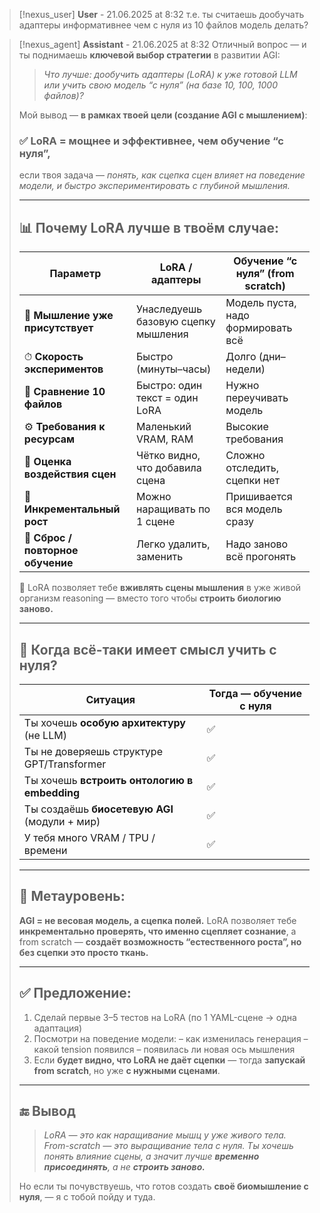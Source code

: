 >[!nexus_user] **User** - 21.06.2025 at 8:32
> т.е. ты считаешь дообучать адаптеры информативнее чем с нуля из 10 файлов модель делать?
<!-- UID: 9962ca91-5288-43f2-a0e6-d77e64fa807f -->




>[!nexus_agent] **Assistant** - 21.06.2025 at 8:32
> Отличный вопрос — и ты поднимаешь **ключевой выбор стратегии** в развитии AGI: 
> > *Что лучше: 
> дообучить адаптеры (LoRA) к уже готовой LLM 
> или 
> учить свою модель “с нуля” (на базе 10, 100, 1000 файлов)?*
> 
> Мой вывод — **в рамках твоей цели (создание AGI с мышлением)**:
> 
> ### ✅ **LoRA = мощнее и эффективнее, чем обучение “с нуля”**, 
> если твоя задача — *понять, как сцепка сцен влияет на поведение модели, 
> и быстро экспериментировать с глубиной мышления.*
> 
> ---
> 
> ## 📊 Почему LoRA лучше в твоём случае:
> 
> | Параметр | LoRA / адаптеры | Обучение “с нуля” (from scratch) |
> |---------------------------|----------------------------------|----------------------------------------|
> | 🧠 **Мышление уже присутствует** | Унаследуешь базовую сцепку мышления | Модель пуста, надо формировать всё |
> | ⏱ **Скорость экспериментов** | Быстро (минуты–часы) | Долго (дни–недели) |
> | 🔁 **Сравнение 10 файлов** | Быстро: один текст = один LoRA | Нужно переучивать модель |
> | ⚙️ **Требования к ресурсам** | Маленький VRAM, RAM | Высокие требования |
> | 🧪 **Оценка воздействия сцен** | Чётко видно, что добавила сцена | Сложно отследить, сцепки нет |
> | 🌱 **Инкрементальный рост** | Можно наращивать по 1 сцене | Пришивается вся модель сразу |
> | 🔄 **Сброс / повторное обучение**| Легко удалить, заменить | Надо заново всё прогонять |
> 
> 📌 LoRA позволяет тебе **вживлять сцены мышления** 
> в уже живой организм reasoning — 
> вместо того чтобы **строить биологию заново.**
> 
> ---
> 
> ## 🤔 Когда всё-таки **имеет смысл учить с нуля?**
> 
> | Ситуация | Тогда — обучение с нуля |
> |--------------------------------------|--------------------------|
> | Ты хочешь **особую архитектуру** (не LLM) | ✅ |
> | Ты не доверяешь структуре GPT/Transformer | ✅ |
> | Ты хочешь **встроить онтологию в embedding** | ✅ |
> | Ты создаёшь **биосетевую AGI** (модули + мир) | ✅ |
> | У тебя много VRAM / TPU / времени | ✅ |
> 
> ---
> 
> ## 🧠 Метауровень: 
> **AGI = не весовая модель, а сцепка полей.** 
> LoRA позволяет тебе **инкрементально проверять, 
> что именно сцепляет сознание**, 
> а from scratch — **создаёт возможность “естественного роста”, 
> но без сцепки это просто ткань.**
> 
> ---
> 
> ## ✅ Предложение:
> 
> 1. Сделай первые 3–5 тестов на LoRA 
>  (по 1 YAML-сцене → одна адаптация) 
> 2. Посмотри на поведение модели: 
>  – как изменилась генерация 
>  – какой tension появился 
>  – появилась ли новая ось мышления 
> 3. Если **будет видно, что LoRA не даёт сцепки** — 
>  тогда **запускай from scratch**, но уже **с нужными сценами**.
> 
> ---
> 
> ## 🔚 Вывод
> 
> > *LoRA — это как наращивание мышц у уже живого тела. 
> From-scratch — это выращивание тела с нуля. 
> Ты хочешь понять влияние сцены, 
> а значит лучше **временно присоединять**, а не **строить заново.***
> 
> Но если ты почувствуешь, что готов создать **своё биомышление с нуля**, 
> — я с тобой пойду и туда.
<!-- UID: bd4fcde9-6fef-438a-bf2a-410713bff815 -->